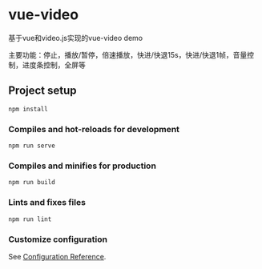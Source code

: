 <!--
 * @Descripttion: 
 * @version: 
 * @Author: silencetea
 * @Date: 2020-03-14 20:00:15
 * @LastEditors: silencetea
 * @LastEditTime: 2020-03-15 15:43:07
 -->
# vue-video

基于vue和video.js实现的vue-video demo

主要功能：停止，播放/暂停，倍速播放，快进/快退15s，快进/快退1帧，音量控制，进度条控制，全屏等

## Project setup
```
npm install
```

### Compiles and hot-reloads for development
```
npm run serve
```

### Compiles and minifies for production
```
npm run build
```

### Lints and fixes files
```
npm run lint
```

### Customize configuration
See [Configuration Reference](https://cli.vuejs.org/config/).
